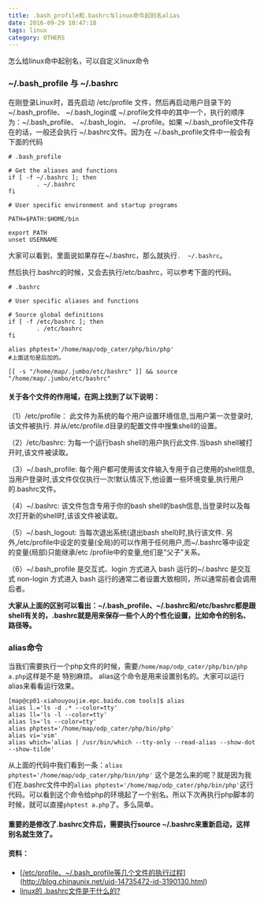 ```yaml
---
title: .bash_profile和.bashrc与linux命令起别名alias
date: 2016-09-29 10:47:18
tags: linux
category: OTHERS
---
```

怎么给linux命中起别名，可以自定义linux命令
<!--more-->
### ~/.bash_profile 与 ~/.bashrc
在刚登录Linux时，首先启动 /etc/profile 文件，然后再启动用户目录下的 ~/.bash_profile、 ~/.bash_login或 ~/.profile文件中的其中一个，执行的顺序为：~/.bash_profile、 ~/.bash_login、 ~/.profile。如果 ~/.bash_profile文件存在的话，一般还会执行 ~/.bashrc文件。因为在 ~/.bash_profile文件中一般会有下面的代码
```
# .bash_profile
 
# Get the aliases and functions
if [ -f ~/.bashrc ]; then
        . ~/.bashrc
fi
 
# User specific environment and startup programs
 
PATH=$PATH:$HOME/bin
 
export PATH
unset USERNAME
```
大家可以看到，里面说如果存在~/.bashrc，那么就执行`.  ~/.bashrc`。
 
然后执行.bashrc的时候，又会去执行/etc/bashrc，可以参考下面的代码。
```
# .bashrc
 
# User specific aliases and functions
 
# Source global definitions
if [ -f /etc/bashrc ]; then
        . /etc/bashrc
fi
 
alias phptest='/home/map/odp_cater/php/bin/php'
#上面这句是后加的。
 
[[ -s "/home/map/.jumbo/etc/bashrc" ]] && source "/home/map/.jumbo/etc/bashrc"
```
 
#### 关于各个文件的作用域，在网上找到了以下说明：
（1）/etc/profile： 此文件为系统的每个用户设置环境信息,当用户第一次登录时,该文件被执行. 并从/etc/profile.d目录的配置文件中搜集shell的设置。
 
（2）/etc/bashrc: 为每一个运行bash shell的用户执行此文件.当bash shell被打开时,该文件被读取。
 
（3）~/.bash_profile: 每个用户都可使用该文件输入专用于自己使用的shell信息,当用户登录时,该文件仅仅执行一次!默认情况下,他设置一些环境变量,执行用户的.bashrc文件。
 
（4）~/.bashrc: 该文件包含专用于你的bash shell的bash信息,当登录时以及每次打开新的shell时,该该文件被读取。
 
（5）~/.bash_logout: 当每次退出系统(退出bash shell)时,执行该文件. 另外,/etc/profile中设定的变量(全局)的可以作用于任何用户,而~/.bashrc等中设定的变量(局部)只能继承/etc /profile中的变量,他们是"父子"关系。
 
（6）~/.bash_profile 是交互式、login 方式进入 bash 运行的~/.bashrc 是交互式 non-login 方式进入 bash 运行的通常二者设置大致相同，所以通常前者会调用后者。
 
**大家从上面的区别可以看出：~/.bash_profile、~/.bashrc和/etc/bashrc都是跟shell有关的，.bashrc就是用来保存一些个人的个性化设置，比如命令的别名、路径等。**
 
### alias命令
当我们需要执行一个php文件的时候，需要`/home/map/odp_cater/php/bin/php a.php`这样是不是 特别麻烦。
alias这个命令是用来设置别名的。大家可以运行alias来看看运行效果。
```
[map@cp01-xiahouyoujie.epc.baidu.com tools]$ alias
alias l.='ls -d .* --color=tty'
alias ll='ls -l --color=tty'
alias ls='ls --color=tty'
alias phptest='/home/map/odp_cater/php/bin/php'
alias vi='vim'
alias which='alias | /usr/bin/which --tty-only --read-alias --show-dot --show-tilde'
```
从上面的代码中我们看到一条：`alias phptest='/home/map/odp_cater/php/bin/php'`
这个是怎么来的呢？就是因为我们在.bashrc文件中的`alias phptest='/home/map/odp_cater/php/bin/php'`这行代码。可以看到这个命令给php的环境起了一个别名。所以下次再执行php脚本的时候，就可以直接`phptest a.php`了。多么简单。
 
 
#### 重要的是修改了.bashrc文件后，需要执行source ~/.bashrc来重新启动，这样别名就生效了。
 
#### 资料：
- [[/etc/profile、~/.bash_profile等几个文件的执行过程](http://blog.chinaunix.net/uid-14735472-id-3190130.html)](http://blog.chinaunix.net/uid-14735472-id-3190130.html)
- [linux的 .bashrc文件是干什么的?](http://zhidao.baidu.com/link?url=2zKhtvnivy7fNqqZQGrhxasF-JEZ4cgde_YP1OHGps7o19aE3yj8jGnnADfC1mPJ-fs9mA-MhgSaM_zDE5Mrhq)